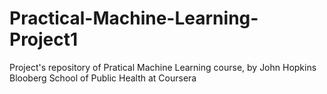 # Practical-Machine-Learning-Project1
Project's repository of Pratical Machine Learning course, by John Hopkins Blooberg School of Public Health at Coursera
